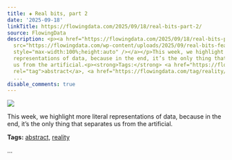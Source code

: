 ```yaml
---
title: ✚ Real bits, part 2
date: '2025-09-18'
linkTitle: https://flowingdata.com/2025/09/18/real-bits-part-2/
source: FlowingData
description: <p><a href="https://flowingdata.com/2025/09/18/real-bits-part-2/"><img
  src="https://flowingdata.com/wp-content/uploads/2025/09/real-bits-featured-750x448.png"
  style="max-width:100%;height:auto" /></a></p>This week, we highlight more literal
  representations of data, because in the end, it’s the only thing that separates
  us from the artificial.<p><strong>Tags:</strong> <a href="https://flowingdata.com/tag/abstract/"
  rel="tag">abstract</a>, <a href="https://flowingdata.com/tag/reality/" rel="tag">reality</a></p>
  ...
disable_comments: true
---
```

<p><a href="https://flowingdata.com/2025/09/18/real-bits-part-2/"><img src="https://flowingdata.com/wp-content/uploads/2025/09/real-bits-featured-750x448.png" style="max-width:100%;height:auto" /></a></p>This week, we highlight more literal representations of data, because in the end, it’s the only thing that separates us from the artificial.<p><strong>Tags:</strong> <a href="https://flowingdata.com/tag/abstract/" rel="tag">abstract</a>, <a href="https://flowingdata.com/tag/reality/" rel="tag">reality</a></p> ...